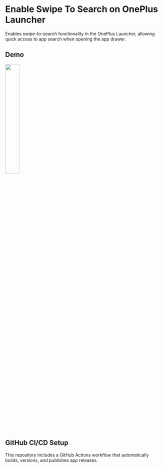 # Enable Swipe To Search on OnePlus Launcher
Enables swipe-to-search functionality in the OnePlus Launcher, allowing quick access to app search when opening the app drawer.

## Demo
<img src="/demo.gif" width="30%" height="30%"/>

## GitHub CI/CD Setup
This repository includes a GitHub Actions workflow that automatically builds, versions, and publishes app releases.
